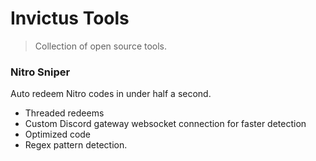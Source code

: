 # Invictus Tools
> Collection of open source tools.

### Nitro Sniper
Auto redeem Nitro codes in under half a second.
- Threaded redeems
- Custom Discord gateway websocket connection for faster detection
- Optimized code
- Regex pattern detection.
